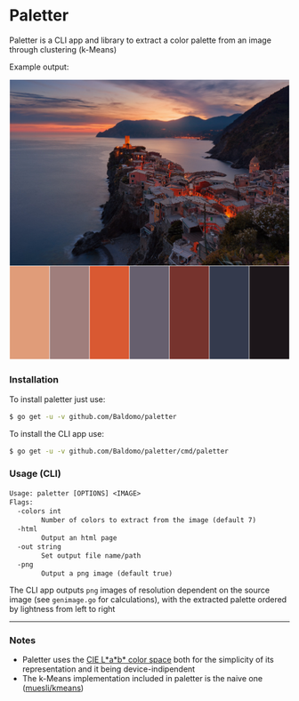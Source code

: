 # Paletter
Paletter is a CLI app and library to extract a color palette from an image through clustering (k-Means)

Example output:

![Unsplash (Anders Jildén), Vernazza](images/vernazza-paletted.png)

### Installation
To install paletter just use:
```sh
$ go get -u -v github.com/Baldomo/paletter
```
To install the CLI app use:
```sh
$ go get -u -v github.com/Baldomo/paletter/cmd/paletter
```

### Usage (CLI)
```
Usage: paletter [OPTIONS] <IMAGE>
Flags:
  -colors int
        Number of colors to extract from the image (default 7)
  -html
        Output an html page
  -out string
        Set output file name/path
  -png
        Output a png image (default true)
```
The CLI app outputs `png` images of resolution dependent on the source image (see `genimage.go` for calculations), with the extracted palette ordered by lightness from left to right

---

### Notes
- Paletter uses the [CIE L\*a\*b\* color space](https://en.wikipedia.org/wiki/CIELAB_color_space) both for the simplicity of its representation and it being device-indipendent
- The k-Means implementation included in paletter is the naive one ([muesli/kmeans](https://github.com/muesli/kmeans/))
